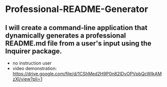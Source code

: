 # Professional-README-Generator

## I will create a command-line application that dynamically generates a professional README.md file from a user's input using the Inquirer package.

- no instruction user
- video demonstration: https://drive.google.com/file/d/1CShMed2H9P0n82IDvOPVpbQcWlkAMzXl/view?pli=1
